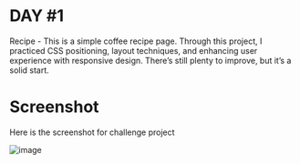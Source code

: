# DAY #1

Recipe - This is a simple coffee recipe page. Through this project, I practiced CSS positioning, layout techniques, and enhancing user experience with responsive design. There’s still plenty to improve, but it’s a solid start.

# Screenshot
Here is the screenshot for challenge project

![image](https://github.com/user-attachments/assets/25e60d27-ab1b-4c07-ae54-857f434c55eb)

